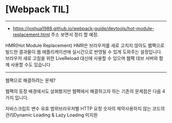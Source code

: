 # [Webpack TIL]

---

- https://joshua1988.github.io/webpack-guide/devtools/hot-module-replacement.html 주소 보면서 정리 할 예정.

HMR(Hot Module Replacement)
HMR은 브라우저를 새로 고치지 않아도 웹팩으로 빌드한 결과물이 웹 애플리케이션에 실시간으로 반영될 수 있게 도와주는 설정입니다. 브라우저 새로 고침을 위한 LiveReload 대신에 사용할 수 있으며 웹팩 데브 서버와 함께 사용할 수도 있습니다

---

웹팩으로 해결하려는 문제?

웹팩의 등장 배경에서도 살펴봤지만 웹팩에서 해결하고자 하는 기존의 문제점은 다음 4가지 입니다.

자바스크립트 변수 유효 범위브라우저별 HTTP 요청 숫자의 제약사용하지 않는 코드의 관리Dynamic Loading & Lazy Loading 미지원
